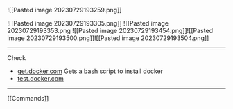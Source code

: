 ![[Pasted image 20230729193259.png]]

![[Pasted image 20230729193305.png]]
![[Pasted image 20230729193353.png
![[Pasted image 20230729193454.png]]![[Pasted image 20230729193500.png]]![[Pasted image 20230729193504.png]]
___
Check
* [get.docker.com](get.docker.com) Gets a bash script to install docker
* [test.docker.com](test.docker.com)
___ 
[[Commands]]

